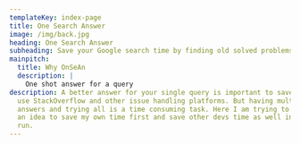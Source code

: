 ```yaml
---
templateKey: index-page
title: One Search Answer
image: /img/back.jpg
heading: One Search Answer
subheading: Save your Google search time by finding old solved problems
mainpitch:
  title: Why OnSeAn
  description: |
    One shot answer for a query
description: A better answer for your single query is important to save time. We
  use StackOverflow and other issue handling platforms. But having multiple
  answers and trying all is a time consuming task. Here I am trying to formulate
  an idea to save my own time first and save other devs time as well in the long
  run.
---
```

